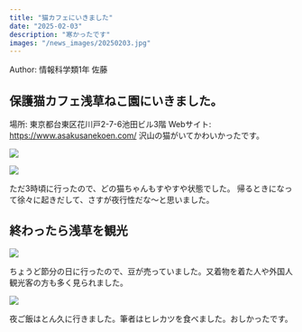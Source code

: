 ```yaml
---
title: "猫カフェにいきました"
date: "2025-02-03"
description: "寒かったです"
images: "/news_images/20250203.jpg"
---
```


Author: 情報科学類1年 佐藤
## 保護猫カフェ浅草ねこ園にいきました。

場所: 東京都台東区花川戸2-7-6池田ビル3階
Webサイト: https://www.asakusanekoen.com/
沢山の猫がいてかわいかったです。

![](https://md.mizuame.app/uploads/23159201-cdc0-425b-bf25-e4dff20114d3.jpg)

![](https://md.mizuame.app/uploads/12a8a4e8-0c56-48d6-a267-8cb9014c9c44.jpg)

ただ3時頃に行ったので、どの猫ちゃんもすやすや状態でした。
帰るときになって徐々に起きだして、さすが夜行性だな～と思いました。

## 終わったら浅草を観光

![](https://md.mizuame.app/uploads/d948d0aa-dffd-4d60-a4d9-034e16dcdc2a.jpg)

ちょうど節分の日に行ったので、豆が売っていました。又着物を着た人や外国人観光客の方も多く見られました。

![](https://md.mizuame.app/uploads/b08f0720-59c1-46b5-aa78-8eab5e3d3458.jpg)

夜ご飯はとん久に行きました。筆者はヒレカツを食べました。おしかったです。